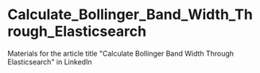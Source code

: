 # Calculate_Bollinger_Band_Width_Through_Elasticsearch
Materials for the article title "Calculate Bollinger Band Width Through Elasticsearch" in LinkedIn
